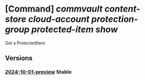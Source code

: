 # [Command] _commvault content-store cloud-account protection-group protected-item show_

Get a ProtectedItem

## Versions

### [2024-10-01-preview](/Resources/mgmt-plane/L3N1YnNjcmlwdGlvbnMve30vcmVzb3VyY2Vncm91cHMve30vcHJvdmlkZXJzL2NvbW12YXVsdC5jb250ZW50c3RvcmUvY2xvdWRhY2NvdW50cy97fS9wcm90ZWN0aW9uZ3JvdXBzL3t9L3Byb3RlY3RlZGl0ZW1zL3t9/2024-10-01-preview.xml) **Stable**

<!-- mgmt-plane /subscriptions/{}/resourcegroups/{}/providers/commvault.contentstore/cloudaccounts/{}/protectiongroups/{}/protecteditems/{} 2024-10-01-preview -->
